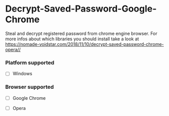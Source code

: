 # Decrypt-Saved-Password-Google-Chrome
Steal and decrypt registered password from chrome engine browser.
For more infos about which libraries you should install take a look at https://nomade-voidstar.com/2018/11/10/decrypt-saved-password-chrome-opera//

### Platform supported
- [ ] Windows

### Browser supported
- [ ] Google Chrome
- [ ] Opera


